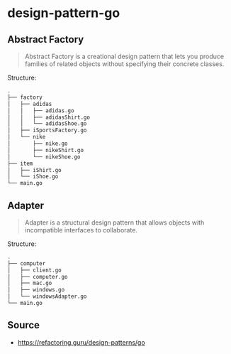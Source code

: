 # design-pattern-go

## Abstract Factory

> Abstract Factory is a creational design pattern that lets you produce families of related objects without specifying their concrete classes.

Structure:
```sh
.
├── factory
│   ├── adidas
│   │   ├── adidas.go
│   │   ├── adidasShirt.go
│   │   └── adidasShoe.go
│   ├── iSportsFactory.go
│   └── nike
│       ├── nike.go
│       ├── nikeShirt.go
│       └── nikeShoe.go
├── item
│   ├── iShirt.go
│   └── iShoe.go
└── main.go
```

## Adapter

> Adapter is a structural design pattern that allows objects with incompatible interfaces to collaborate.

Structure:
```sh
.
├── computer
│   ├── client.go
│   ├── computer.go
│   ├── mac.go
│   ├── windows.go
│   └── windowsAdapter.go
└── main.go
```

## Source
- https://refactoring.guru/design-patterns/go